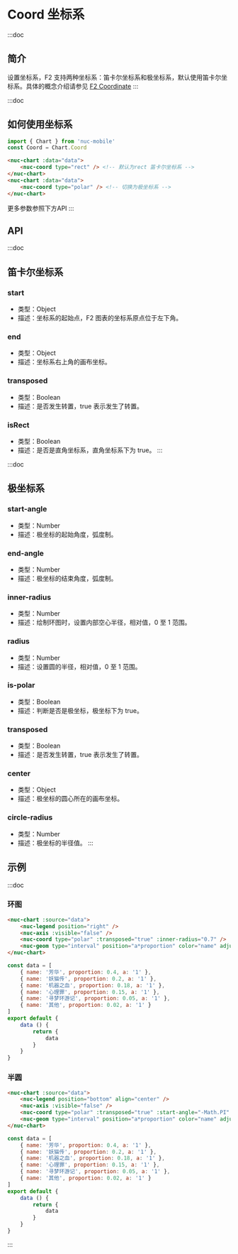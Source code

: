 # Coord 坐标系
:::doc
## 简介
设置坐标系，F2 支持两种坐标系：笛卡尔坐标系和极坐标系，默认使用笛卡尔坐标系。具体的概念介绍请参见 [F2 Coordinate](https://www.yuque.com/antv/f2/api-coordinate)
:::

:::doc
## 如何使用坐标系
```javascript
import { Chart } from 'nuc-mobile'
const Coord = Chart.Coord
```
```html
<nuc-chart :data="data">
    <nuc-coord type="rect" /> <!-- 默认为rect 笛卡尔坐标系 -->
</nuc-chart>
<nuc-chart :data="data">
    <nuc-coord type="polar" /> <!-- 切换为极坐标系 -->
</nuc-chart>
```
更多参数参照下方API
:::

## API

:::doc
## 笛卡尔坐标系
### start
* 类型：Object
* 描述：坐标系的起始点，F2 图表的坐标系原点位于左下角。

### end
* 类型：Object
* 描述：坐标系右上角的画布坐标。

### transposed
* 类型：Boolean
* 描述：是否发生转置，true 表示发生了转置。

### isRect
* 类型：Boolean
* 描述：是否是直角坐标系，直角坐标系下为 true。
:::

:::doc
## 极坐标系
### start-angle
* 类型：Number
* 描述：极坐标的起始角度，弧度制。

### end-angle
* 类型：Number
* 描述：极坐标的结束角度，弧度制。

### inner-radius
* 类型：Number
* 描述：绘制环图时，设置内部空心半径，相对值，0 至 1 范围。

### radius
* 类型：Number
* 描述：设置圆的半径，相对值，0 至 1 范围。

### is-polar
* 类型：Boolean
* 描述：判断是否是极坐标，极坐标下为 true。

### transposed
* 类型：Boolean
* 描述：是否发生转置，true 表示发生了转置。

### center
* 类型：Object
* 描述：极坐标的圆心所在的画布坐标。

### circle-radius
* 类型：Number
* 描述：极坐标的半径值。
:::

## 示例
:::doc
### 环图
```html
<nuc-chart :source="data">
    <nuc-legend position="right" />
    <nuc-axis :visible="false" />
    <nuc-coord type="polar" :transposed="true" :inner-radius="0.7" />
    <nuc-geom type="interval" position="a*proportion" color="name" adjust="stack" />
</nuc-chart>
```
```javascript
const data = [
    { name: '芳华', proportion: 0.4, a: '1' },
    { name: '妖猫传', proportion: 0.2, a: '1' },
    { name: '机器之血', proportion: 0.18, a: '1' },
    { name: '心理罪', proportion: 0.15, a: '1' },
    { name: '寻梦环游记', proportion: 0.05, a: '1' },
    { name: '其他', proportion: 0.02, a: '1' }
]
export default {
    data () {
        return {
            data
        }
    }
}
```

### 半圆
```html
<nuc-chart :source="data">
    <nuc-legend position="bottom" align="center" />
    <nuc-axis :visible="false" />
    <nuc-coord type="polar" :transposed="true" :start-angle="-Math.PI" :end-angle="0" />
    <nuc-geom type="interval" position="a*proportion" color="name" adjust="stack" />
</nuc-chart>
```
```javascript
const data = [
    { name: '芳华', proportion: 0.4, a: '1' },
    { name: '妖猫传', proportion: 0.2, a: '1' },
    { name: '机器之血', proportion: 0.18, a: '1' },
    { name: '心理罪', proportion: 0.15, a: '1' },
    { name: '寻梦环游记', proportion: 0.05, a: '1' },
    { name: '其他', proportion: 0.02, a: '1' }
]
export default {
    data () {
        return {
            data
        }
    }
}
```
:::
